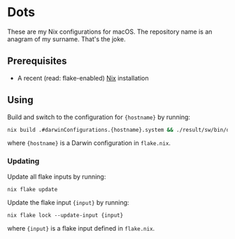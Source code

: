 <!-- markdownlint-disable MD013 -->
# Dots

These are my Nix configurations for macOS. The repository name is an anagram of my surname. That's the joke.

## Prerequisites

- A recent (read: flake-enabled) [Nix](https://nixos.org/download.html) installation

## Using

Build and switch to the configuration for `{hostname}` by running:

```sh
nix build .#darwinConfigurations.{hostname}.system && ./result/sw/bin/darwin-rebuild switch --flake .
```

where `{hostname}` is a Darwin configuration in `flake.nix`.

### Updating

Update all flake inputs by running:

```shell
nix flake update
```

Update the flake input `{input}` by running:

```shell
nix flake lock --update-input {input}
```

where `{input}` is a flake input defined in `flake.nix`.
